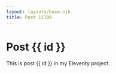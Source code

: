 ```yaml
---
layout: layouts/base.njk
title: Post 11709
---
```


# Post {{ id }}

This is post {{ id }} in my Eleventy project.
